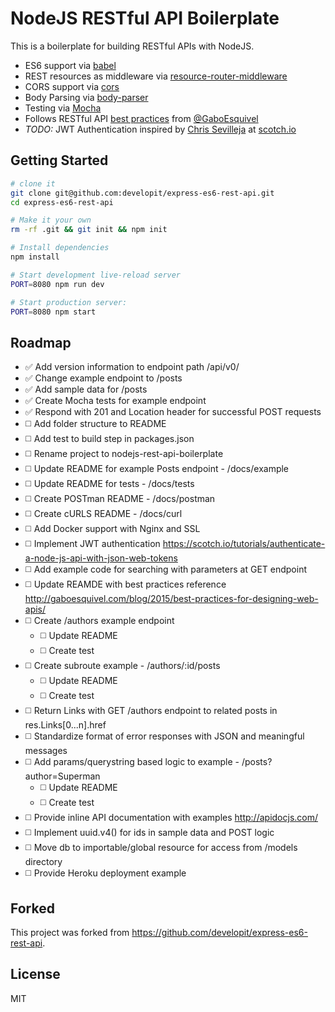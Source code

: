 NodeJS RESTful API Boilerplate
==================================


This is a boilerplate for building RESTful APIs with NodeJS.

- ES6 support via [babel](https://babeljs.io)
- REST resources as middleware via [resource-router-middleware](https://github.com/developit/resource-router-middleware)
- CORS support via [cors](https://github.com/troygoode/node-cors)
- Body Parsing via [body-parser](https://github.com/expressjs/body-parser)
- Testing via [Mocha](https://github.com/mochajs/mocha)
- Follows RESTful API [best practices](http://gaboesquivel.com/blog/2015/best-practices-for-designing-web-apis/) from [@GaboEsquivel](http://gaboesquivel.com/about/)
- _TODO:_ JWT Authentication inspired by [Chris Sevilleja](https://pub.scotch.io/@chris) at [scotch.io](https://scotch.io/tutorials/authenticate-a-node-js-api-with-json-web-tokens)

Getting Started
---------------

```sh
# clone it
git clone git@github.com:developit/express-es6-rest-api.git
cd express-es6-rest-api

# Make it your own
rm -rf .git && git init && npm init

# Install dependencies
npm install

# Start development live-reload server
PORT=8080 npm run dev

# Start production server:
PORT=8080 npm start
```

Roadmap
-------
- :white_check_mark: Add version information to endpoint path /api/v0/
- :white_check_mark: Change example endpoint to /posts
- :white_check_mark: Add sample data for /posts
- :white_check_mark: Create Mocha tests for example endpoint
- :white_check_mark: Respond with 201 and Location header for successful POST requests
- :white_medium_square: Add folder structure to README
- :white_medium_square: Add test to build step in packages.json
- :white_medium_square: Rename project to nodejs-rest-api-boilerplate
- :white_medium_square: Update README for example Posts endpoint - /docs/example
- :white_medium_square: Update README for tests - /docs/tests
- :white_medium_square: Create POSTman README - /docs/postman
- :white_medium_square: Create cURLS README - /docs/curl
- :white_medium_square: Add Docker support with Nginx and SSL
- :white_medium_square: Implement JWT authentication <https://scotch.io/tutorials/authenticate-a-node-js-api-with-json-web-tokens>
- :white_medium_square: Add example code for searching with parameters at GET endpoint
- :white_medium_square: Update REAMDE with best practices reference <http://gaboesquivel.com/blog/2015/best-practices-for-designing-web-apis/>
- :white_medium_square: Create /authors example endpoint
    - :white_medium_square: Update README
    - :white_medium_square: Create test
- :white_medium_square: Create subroute example - /authors/:id/posts
    - :white_medium_square: Update README
    - :white_medium_square: Create test
- :white_medium_square: Return Links with GET /authors endpoint to related posts in res.Links[0...n].href
- :white_medium_square: Standardize format of error responses with JSON and meaningful messages
- :white_medium_square: Add params/querystring based logic to example - /posts?author=Superman
    - :white_medium_square: Update README
    - :white_medium_square: Create test
- :white_medium_square: Provide inline API documentation with examples <http://apidocjs.com/>
- :white_medium_square: Implement uuid.v4() for ids in sample data and POST logic
- :white_medium_square: Move db to importable/global resource for access from /models directory
- :white_medium_square: Provide Heroku deployment example

Forked
------
This project was forked from <https://github.com/developit/express-es6-rest-api>.

License
-------

MIT
